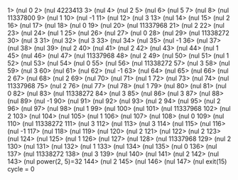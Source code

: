 1> (nul 0
2> (nul 4223413
3> (nul
4> (nul 2
5> (nul
6> (nul 5
7> (nul
8> (nul 11337800
9> (nul 1
10> (nul -1
11> (nul
12> (nul 3
13> (nul
14> (nul
15> (nul 2
16> (nul
17> (nul
18> (nul 0
19> (nul
20> (nul 11337968
21> (nul 2
22> (nul
23> (nul
24> (nul 1
25> (nul
26> (nul
27> (nul 0
28> (nul
29> (nul 11338272
30> (nul 3
31> (nul
32> (nul 3
33> (nul
34> (nul
35> (nul -1
36> (nul
37> (nul
38> (nul
39> (nul 2
40> (nul
41> (nul 2
42> (nul
43> (nul
44> (nul 1
45> (nul
46> (nul
47> (nul 11337968
48> (nul 2
49> (nul
50> (nul
51> (nul 1
52> (nul
53> (nul
54> (nul 0
55> (nul
56> (nul 11338272
57> (nul 3
58> (nul
59> (nul 3
60> (nul
61> (nul
62> (nul -1
63> (nul
64> (nul
65> (nul
66> (nul 2
67> (nul
68> (nul 2
69> (nul
70> (nul
71> (nul 1
72> (nul
73> (nul
74> (nul 11337968
75> (nul 2
76> (nul
77> (nul
78> (nul 1
79> (nul
80> (nul
81> (nul 0
82> (nul
83> (nul 11338272
84> (nul 3
85> (nul
86> (nul 3
87> (nul
88> (nul
89> (nul -1
90> (nul
91> (nul
92> (nul
93> (nul 2
94> (nul
95> (nul 2
96> (nul
97> (nul
98> (nul 1
99> (nul
100> (nul
101> (nul 11337968
102> (nul 2
103> (nul
104> (nul
105> (nul 1
106> (nul
107> (nul
108> (nul 0
109> (nul
110> (nul 11338272
111> (nul 3
112> (nul
113> (nul 3
114> (nul
115> (nul
116> (nul -1
117> (nul
118> (nul
119> (nul
120> (nul 2
121> (nul
122> (nul 2
123> (nul
124> (nul
125> (nul 1
126> (nul
127> (nul
128> (nul 11337968
129> (nul 2
130> (nul
131> (nul
132> (nul 1
133> (nul
134> (nul
135> (nul 0
136> (nul
137> (nul 11338272
138> (nul 3
139> (nul
140> (nul
141> (nul 2
142> (nul
143> (nul
power(2, 5)=32
144> (nul 2
145> (nul
146> (nul
147> (nul
exit(15) cycle = 0

